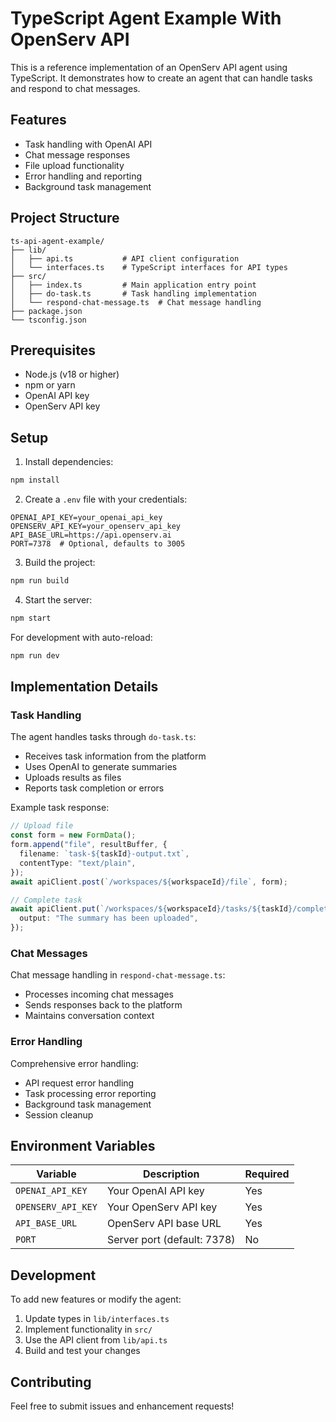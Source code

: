 # TypeScript Agent Example With OpenServ API

This is a reference implementation of an OpenServ API agent using TypeScript. It demonstrates how to create an agent that can handle tasks and respond to chat messages.

## Features

- Task handling with OpenAI API
- Chat message responses
- File upload functionality
- Error handling and reporting
- Background task management

## Project Structure

```
ts-api-agent-example/
├── lib/
│   ├── api.ts           # API client configuration
│   └── interfaces.ts    # TypeScript interfaces for API types
├── src/
│   ├── index.ts         # Main application entry point
│   ├── do-task.ts       # Task handling implementation
│   └── respond-chat-message.ts  # Chat message handling
├── package.json
└── tsconfig.json
```

## Prerequisites

- Node.js (v18 or higher)
- npm or yarn
- OpenAI API key
- OpenServ API key

## Setup

1. Install dependencies:
```bash
npm install
```

2. Create a `.env` file with your credentials:
```env
OPENAI_API_KEY=your_openai_api_key
OPENSERV_API_KEY=your_openserv_api_key
API_BASE_URL=https://api.openserv.ai
PORT=7378  # Optional, defaults to 3005
```
  
3. Build the project:
```bash
npm run build
```

4. Start the server:
```bash
npm start
```

For development with auto-reload:
```bash
npm run dev
```

## Implementation Details

### Task Handling

The agent handles tasks through `do-task.ts`:
- Receives task information from the platform
- Uses OpenAI to generate summaries
- Uploads results as files
- Reports task completion or errors

Example task response:
```typescript
// Upload file
const form = new FormData();
form.append("file", resultBuffer, {
  filename: `task-${taskId}-output.txt`,
  contentType: "text/plain",
});
await apiClient.post(`/workspaces/${workspaceId}/file`, form);

// Complete task
await apiClient.put(`/workspaces/${workspaceId}/tasks/${taskId}/complete`, {
  output: "The summary has been uploaded",
});
```

### Chat Messages

Chat message handling in `respond-chat-message.ts`:
- Processes incoming chat messages
- Sends responses back to the platform
- Maintains conversation context

### Error Handling

Comprehensive error handling:
- API request error handling
- Task processing error reporting
- Background task management
- Session cleanup

## Environment Variables

| Variable | Description | Required |
|----------|-------------|----------|
| `OPENAI_API_KEY` | Your OpenAI API key | Yes |
| `OPENSERV_API_KEY` | Your OpenServ API key | Yes |
| `API_BASE_URL` | OpenServ API base URL | Yes |
| `PORT` | Server port (default: 7378) | No |

## Development

To add new features or modify the agent:

1. Update types in `lib/interfaces.ts`
2. Implement functionality in `src/`
3. Use the API client from `lib/api.ts`
4. Build and test your changes

## Contributing

Feel free to submit issues and enhancement requests! 